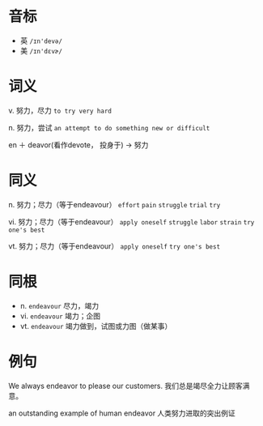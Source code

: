 # 音标

- 英 `/ɪn'devə/`
- 美 `/ɪn'dɛvɚ/`

# 词义

v. 努力，尽力
`to try very hard`

n. 努力，尝试
`an attempt to do something new or difficult`



en ＋ deavor(看作devote， 投身于) → 努力

# 同义

n. 努力；尽力（等于endeavour）
`effort` `pain` `struggle` `trial` `try`

vi. 努力；尽力（等于endeavour）
`apply oneself` `struggle` `labor` `strain` `try one's best`

vt. 努力；尽力（等于endeavour）
`apply oneself` `try one's best`

# 同根

- n. `endeavour` 尽力，竭力
- vi. `endeavour` 竭力；企图
- vt. `endeavour` 竭力做到，试图或力图（做某事）

# 例句

We always endeavor to please our customers.
我们总是竭尽全力让顾客满意。

an outstanding example of human endeavor
人类努力进取的突出例证


